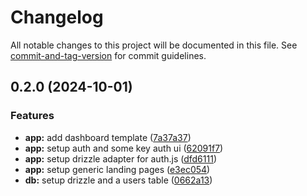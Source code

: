 # Changelog

All notable changes to this project will be documented in this file. See [commit-and-tag-version](https://github.com/absolute-version/commit-and-tag-version) for commit guidelines.

## 0.2.0 (2024-10-01)

### Features

- **app:** add dashboard template ([7a37a37](https://github.com/wiseiodev/starter/commit/7a37a379a1447b188808649e590ea776ac53353a))
- **app:** setup auth and some key auth ui ([62091f7](https://github.com/wiseiodev/starter/commit/62091f75202519de14085aa267d0dabb3a1d158d))
- **app:** setup drizzle adapter for auth.js ([dfd6111](https://github.com/wiseiodev/starter/commit/dfd61110515d0ec510fcfcf48fc98f9942108355))
- **app:** setup generic landing pages ([e3ec054](https://github.com/wiseiodev/starter/commit/e3ec0545206b0a3a718e56224dfe96fd6ea51b9f))
- **db:** setup drizzle and a users table ([0662a13](https://github.com/wiseiodev/starter/commit/0662a13bad23e78cdec96c6b408959ce0dad5a5a))
